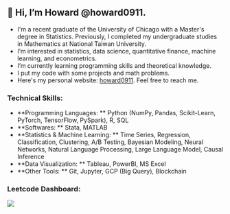 ## 👋 Hi, I’m Howard @howard0911. 
- I'm a recent graduate of the University of Chicago with a Master's degree in Statistics. Previously, I completed my undergraduate studies in Mathematics at National Taiwan University. 
- I’m interested in statistics, data science, quantitative finance, machine learning, and econometrics.
- I’m currently learning programming skills and theoretical knowledge. 
- I put my code with some projects and math problems.
- Here's my personal website: <a href="https://howard0911.github.io">howard0911</a>. Feel free to reach me.
  
### Technical Skills:
- **Programming Languages: ** Python (NumPy, Pandas, Scikit-Learn, PyTorch, TensorFlow, PySpark), R, SQL
- **Softwares: ** Stata, MATLAB
- **Statistics & Machine Learning: ** Time Series, Regression, Classification, Clustering, A/B Testing, Bayesian Modeling, Neural Networks, Natural Language Processing, Large Language Model, Causal Inference
- **Data Visualization: ** Tableau, PowerBI, MS Excel
- **Other Tools: ** Git, Jupyter, GCP (Big Query), Blockchain
  
### Leetcode Dashboard:
![](https://leetcard.jacoblin.cool/howardpeng911?ext=heatmap)

<!---
howard0911/howard0911 is a ✨ special ✨ repository because its `README.md` (this file) appears on your GitHub profile.
You can click the Preview link to take a look at your changes.
--->
